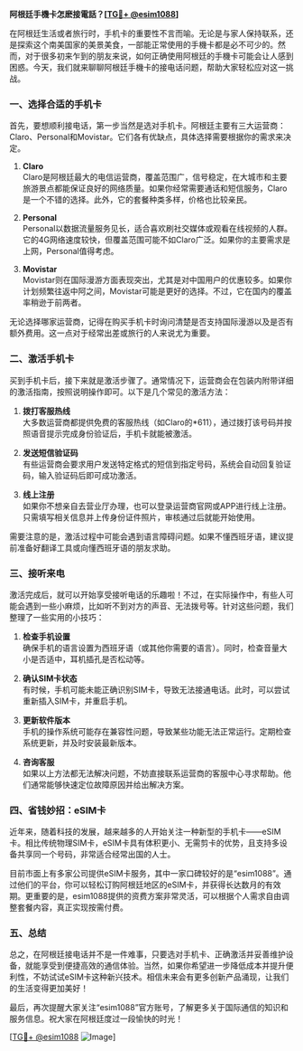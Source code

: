 **阿根廷手機卡怎麽接電話？[[TG💪+ @esim1088](https://t.me/s/esim1088)]**

在阿根廷生活或者旅行时，手机卡的重要性不言而喻。无论是与家人保持联系，还是探索这个南美国家的美景美食，一部能正常使用的手機卡都是必不可少的。然而，对于很多初来乍到的朋友来说，如何正确使用阿根廷的手機卡可能会让人感到困惑。今天，我们就来聊聊阿根廷手機卡的接电话问题，帮助大家轻松应对这一挑战。

### **一、选择合适的手机卡**

首先，要想顺利接电话，第一步当然是选对手机卡。阿根廷主要有三大运营商：Claro、Personal和Movistar。它们各有优缺点，具体选择需要根据你的需求来决定。

1. **Claro**  
   Claro是阿根廷最大的电信运营商，覆盖范围广，信号稳定，在大城市和主要旅游景点都能保证良好的网络质量。如果你经常需要通话和短信服务，Claro是一个不错的选择。此外，它的套餐种类多样，价格也比较亲民。

2. **Personal**  
   Personal以数据流量服务见长，适合喜欢刷社交媒体或观看在线视频的人群。它的4G网络速度较快，但覆盖范围可能不如Claro广泛。如果你的主要需求是上网，Personal值得考虑。

3. **Movistar**  
   Movistar则在国际漫游方面表现突出，尤其是对中国用户的优惠较多。如果你计划频繁往返中阿之间，Movistar可能是更好的选择。不过，它在国内的覆盖率稍逊于前两者。

无论选择哪家运营商，记得在购买手机卡时询问清楚是否支持国际漫游以及是否有额外费用。这一点对于经常出差或旅行的人来说尤为重要。

### **二、激活手机卡**

买到手机卡后，接下来就是激活步骤了。通常情况下，运营商会在包装内附带详细的激活指南，按照说明操作即可。以下是几个常见的激活方法：

1. **拨打客服热线**  
   大多数运营商都提供免费的客服热线（如Claro的*611），通过拨打该号码并按照语音提示完成身份验证后，手机卡就能被激活。

2. **发送短信验证码**  
   有些运营商会要求用户发送特定格式的短信到指定号码，系统会自动回复验证码，输入验证码后即可成功激活。

3. **线上注册**  
   如果你不想亲自去营业厅办理，也可以登录运营商官网或APP进行线上注册。只需填写相关信息并上传身份证件照片，审核通过后就能开始使用。

需要注意的是，激活过程中可能会遇到语言障碍问题。如果不懂西班牙语，建议提前准备好翻译工具或向懂西班牙语的朋友求助。

### **三、接听来电**

激活完成后，就可以开始享受接听电话的乐趣啦！不过，在实际操作中，有些人可能会遇到一些小麻烦，比如听不到对方的声音、无法拨号等。针对这些问题，我们整理了一些实用的小技巧：

1. **检查手机设置**  
   确保手机的语言设置为西班牙语（或其他你需要的语言）。同时，检查音量大小是否适中，耳机插孔是否松动等。

2. **确认SIM卡状态**  
   有时候，手机可能未能正确识别SIM卡，导致无法接通电话。此时，可以尝试重新插入SIM卡，并重启手机。

3. **更新软件版本**  
   手机的操作系统可能存在兼容性问题，导致某些功能无法正常运行。定期检查系统更新，并及时安装最新版本。

4. **咨询客服**  
   如果以上方法都无法解决问题，不妨直接联系运营商的客服中心寻求帮助。他们通常能够快速定位故障原因并给出解决方案。

### **四、省钱妙招：eSIM卡**

近年来，随着科技的发展，越来越多的人开始关注一种新型的手机卡——eSIM卡。相比传统物理SIM卡，eSIM卡具有体积更小、无需剪卡的优势，且支持多设备共享同一个号码，非常适合经常出国的人士。

目前市面上有多家公司提供eSIM卡服务，其中一家口碑较好的是“esim1088”。通过他们的平台，你可以轻松订购阿根廷地区的eSIM卡，并获得长达数月的有效期。更重要的是，esim1088提供的资费方案非常灵活，可以根据个人需求自由调整套餐内容，真正实现按需付费。

### **五、总结**

总之，在阿根廷接电话并不是一件难事，只要选对手机卡、正确激活并妥善维护设备，就能享受到便捷高效的通信体验。当然，如果你希望进一步降低成本并提升便利性，不妨试试eSIM卡这种新兴技术。相信未来会有更多创新产品涌现，让我们的生活变得更加美好！

最后，再次提醒大家关注“esim1088”官方账号，了解更多关于国际通信的知识和服务信息。祝大家在阿根廷度过一段愉快的时光！

[[TG💪+ @esim1088](https://t.me/s/esim1088) ![Image](https://i.postimg.cc/4NQfJmqS/Snipaste-2025-05-13-00-14-12.png)]